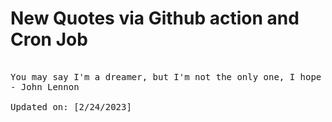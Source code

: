# New Quotes via Github action and Cron Job

<pre>
<!-- #quote -->
You may say I'm a dreamer, but I'm not the only one, I hope someday you will join us, and the world will live as one.
- John Lennon

Updated on: [2/24/2023]
<!-- #quoteEnd -->
</pre>
